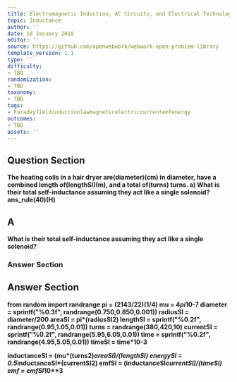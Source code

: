 ```yaml
---
title: Electromagnetic Induction, AC Circuits, and Electrical Technologies
topic: Inductance
author: ''
date: 18 January 2018
editor: ''
source: https://github.com/openwebwork/webwork-open-problem-library
template_version: 1.1
type: ''
difficulty:
- TBD
randomization:
- TBD
taxonomy:
- TBD
tags:
- Faradayfieldinductionlawmagneticelectriccurrentemfenergy
outcomes:
- TBD
assets: ''
---
```


## Question Section 

<b>
The heating coils in a hair dryer are(diameter)(cm) in diameter, have a combined length of(lengthSI)(m), and a total of(turns) turns.
a) What is their total self-inductance assuming they act like a single solenoid?
ans_rule(40)(H)

## A
What is their total self-inductance assuming they act like a single solenoid?
### Answer Section


## Answer Section

from random import randrange
pi = (2143/22)**(1/4)
mu = 4*pi*10**-7
diameter = sprintf("%0.3f", randrange(0.750,0.850,0.001))
radiusSI = diameter/200
areaSI = pi*(radiusSI**2)
lengthSI = sprintf("%0.2f", randrange(0.95,1.05,0.01))
turns = randrange(380,420,10)
currentSI = sprintf("%0.2f", randrange(5.95,6.05,0.01))
time = sprintf("%0.2f", randrange(4.95,5.05,0.01))
timeSI = time*10**-3

inductanceSI = (mu*(turns**2)*areaSI)/(lengthSI)
energySI = 0.5*inductanceSI*(currentSI**2)
emfSI = (inductanceSI*currentSI)/(timeSI)
emf = emfSI*10**3